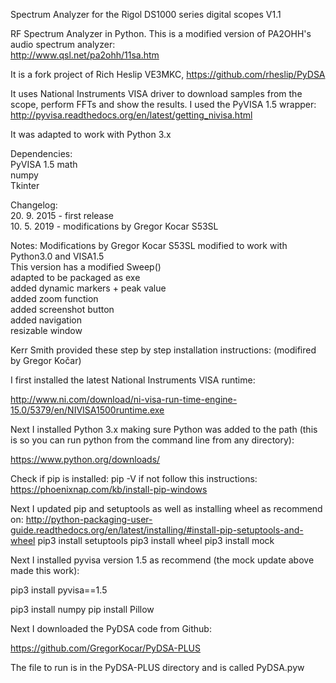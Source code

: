 Spectrum Analyzer for the Rigol DS1000 series digital scopes  V1.1  
  
RF Spectrum Analyzer in Python. This is a modified version of PA2OHH's audio spectrum analyzer:  
http://www.qsl.net/pa2ohh/11sa.htm  
  
It is a fork project of Rich Heslip VE3MKC, https://github.com/rheslip/PyDSA
  
It uses National Instruments VISA driver to download samples from the scope, perform FFTs and show the results. I used the PyVISA 1.5 wrapper:  
http://pyvisa.readthedocs.org/en/latest/getting_nivisa.html  

It was adapted to work with Python 3.x

Dependencies:    
PyVISA  1.5
math  
numpy  
Tkinter  

Changelog:  
20. 9. 2015 - first release  
10. 5. 2019 - modifications by Gregor Kocar S53SL


Notes: 
Modifications by Gregor Kocar S53SL
 modified to work with Python3.0 and VISA1.5  
 This version has a modified Sweep()  
 adapted to be packaged as exe  
 added dynamic markers + peak value  
 added zoom function  
 added screenshot button  
 added navigation  
 resizable window    



Kerr Smith provided these step by step installation instructions:
(modifired by Gregor Kočar)

I first installed the latest National Instruments VISA runtime:

http://www.ni.com/download/ni-visa-run-time-engine-15.0/5379/en/NIVISA1500runtime.exe

Next I installed Python 3.x making sure Python was added to the path (this is so you can run python from the command line from any directory):

https://www.python.org/downloads/

Check if pip is installed:
pip -V
if not follow this instructions:
https://phoenixnap.com/kb/install-pip-windows


Next I updated pip and setuptools as well as installing wheel as recommend on:
http://python-packaging-user-guide.readthedocs.org/en/latest/installing/#install-pip-setuptools-and-wheel
pip3 install setuptools
pip3 install wheel
pip3 install mock

Next I installed pyvisa version 1.5 as recommend (the mock update above made this work):

pip3 install pyvisa==1.5


pip3 install numpy
pip install Pillow

Next I downloaded the PyDSA code from Github:

https://github.com/GregorKocar/PyDSA-PLUS

The file to run is in the PyDSA-PLUS directory and is called PyDSA.pyw


